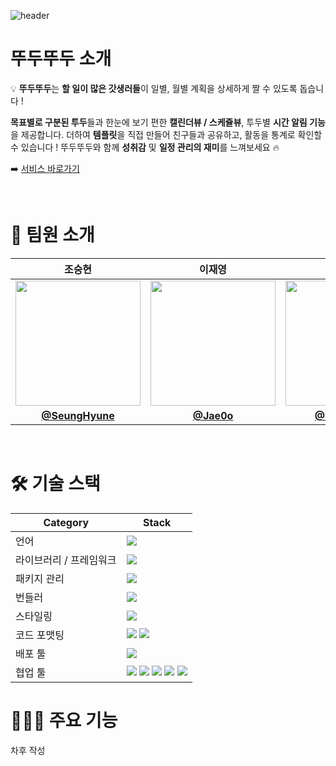 ![header](https://capsule-render.vercel.app/api?type=Venom&color=FCFBF7&height=300&section=header&text=DDUDU-DDUDU&fontSize=90&fontColor=0D1B46)

# 뚜두뚜두 소개

💡 **뚜두뚜두**는 **할 일이 많은 갓생러들**이 일별, 월별 계획을 상세하게 짤 수 있도록 돕습니다 !

**목표별로 구분된 투두**들과 한눈에 보기 편한 **캘린더뷰 / 스케쥴뷰**, 투두별 **시간 알림 기능**을 제공합니다.
더하여 **템플릿**을 직접 만들어 친구들과 공유하고, 활동을 통계로 확인할 수 있습니다 !
뚜두뚜두와 함께 **성취감** 및 **일정 관리의 재미**를 느껴보세요 🔥

➡️ [서비스 바로가기]()

</br>

# 📌 팀원 소개

<div align="center">

|                                  **조승현**                                  |                                  **이재영**                                  |                                 **하송희**                                  |                                 **황재웅**                                  |
| :--------------------------------------------------------------------------: | :--------------------------------------------------------------------------: | :-------------------------------------------------------------------------: | :-------------------------------------------------------------------------: |
| <img width= 200 src="https://avatars.githubusercontent.com/u/114329713?v=4"> | <img width= 200 src="https://avatars.githubusercontent.com/u/127748428?v=4"> | <img width= 200 src="https://avatars.githubusercontent.com/u/74524184?v=4"> | <img width= 200 src="https://avatars.githubusercontent.com/u/95916813?v=4"> |
|               **[@SeungHyune](https://github.com/SeungHyune)**               |                    **[@Jae0o](https://github.com/Jae0o)**                    |               **[@Songhee99](https://github.com/Songhee99)**                |               **[@Jaeppetto](https://github.com/Jaeppetto)**                |

</div>
<br>

# 🛠 기술 스택

| Category                | Stack                                                                                                                                                                                                                                                                                                                                                                                                                                                                                                                                                           |
| ----------------------- | --------------------------------------------------------------------------------------------------------------------------------------------------------------------------------------------------------------------------------------------------------------------------------------------------------------------------------------------------------------------------------------------------------------------------------------------------------------------------------------------------------------------------------------------------------------- |
| 언어                    | <img src="https://img.shields.io/badge/TypeScript-3178C6?logo=TypeScript&logoColor=white"/>                                                                                                                                                                                                                                                                                                                                                                                                                                                                     |
| 라이브러리 / 프레임워크 | <img src="https://img.shields.io/badge/next.js-000000?logo=next.js&logoColor=white"/>                                                                                                                                                                                                                                                                                                                                                                                                                                                                           |
| 패키지 관리             | <img src="https://img.shields.io/badge/Yarn-2C8EBB?logo=yarn&logoColor=fff"/>                                                                                                                                                                                                                                                                                                                                                                                                                                                                                   |
| 번들러                  | <img src="https://img.shields.io/badge/next.js-000000?logo=next.js&logoColor=white"/>                                                                                                                                                                                                                                                                                                                                                                                                                                                                           |
| 스타일링                | <img src="https://img.shields.io/badge/tailwindcss-06B6D4?logo=tailwindcss&logoColor=fff"/>                                                                                                                                                                                                                                                                                                                                                                                                                                                                     |
| 코드 포맷팅             | <img src="https://img.shields.io/badge/eslint-4B32C3?logo=eslint&logoColor=white"/> <img src="https://img.shields.io/badge/prettier-F7B93E?logo=prettier&logoColor=white"/>                                                                                                                                                                                                                                                                                                                                                                                     |
| 배포 툴                 | <img src="https://img.shields.io/badge/Vercel-000000?logo=vercel&logoColor=white"/>                                                                                                                                                                                                                                                                                                                                                                                                                                                                             |
| 협업 툴                 | <img src="https://img.shields.io/badge/Notion-FFFFFF?style=flat-square&logo=Notion&logoColor=black"/> <img src="https://img.shields.io/badge/Jira-0052CC?style=flat-square&logo=Jira%20software&logoColor=white&style=flat"/> <img src="https://img.shields.io/badge/slack-232F3E?style=flat-square&logo=slack&logoColor=white&style=flat"/> <img src="https://img.shields.io/badge/Github-000000?style=flat-square&logo=Github&logoColor=white&style=flat"/> <img src="https://img.shields.io/badge/Miro-FFFC00?style=flat-square&logo=Miro&logoColor=white"/> |

# 🧚🏻‍♀️ 주요 기능

차후 작성
